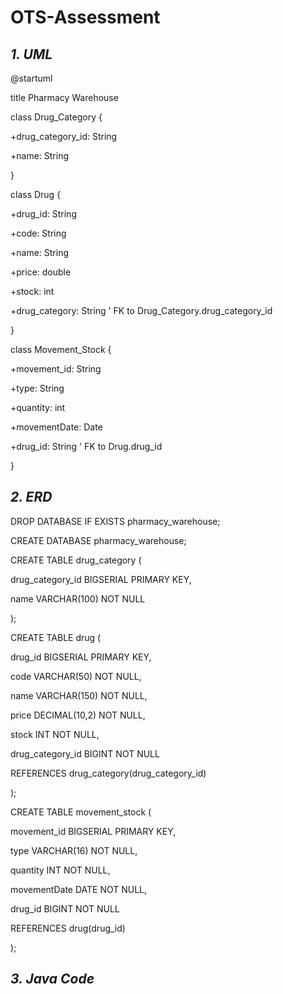 # OTS-Assessment

## *1. UML*


@startuml

title Pharmacy Warehouse


class Drug_Category {

  +drug_category_id: String
  
  +name: String

}

class Drug {

+drug_id: String

+code: String

+name: String

+price: double

+stock: int

+drug_category: String   ' FK to Drug_Category.drug_category_id

}

class Movement_Stock {

+movement_id: String

+type: String

+quantity: int

+movementDate: Date

+drug_id: String         ' FK to Drug.drug_id

}


## *2. ERD*

DROP DATABASE IF EXISTS pharmacy_warehouse;

CREATE DATABASE pharmacy_warehouse;


CREATE TABLE drug_category (

drug_category_id BIGSERIAL PRIMARY KEY,

name VARCHAR(100) NOT NULL

);


CREATE TABLE drug (

drug_id BIGSERIAL PRIMARY KEY,

code VARCHAR(50) NOT NULL,

name VARCHAR(150) NOT NULL,

price DECIMAL(10,2) NOT NULL,

stock INT NOT NULL,

drug_category_id BIGINT NOT NULL

REFERENCES drug_category(drug_category_id)

);


CREATE TABLE movement_stock (

movement_id BIGSERIAL PRIMARY KEY,

type VARCHAR(16) NOT NULL,

quantity INT NOT NULL,

movementDate DATE NOT NULL,

drug_id BIGINT NOT NULL

REFERENCES drug(drug_id)

);



## *3. Java Code*
